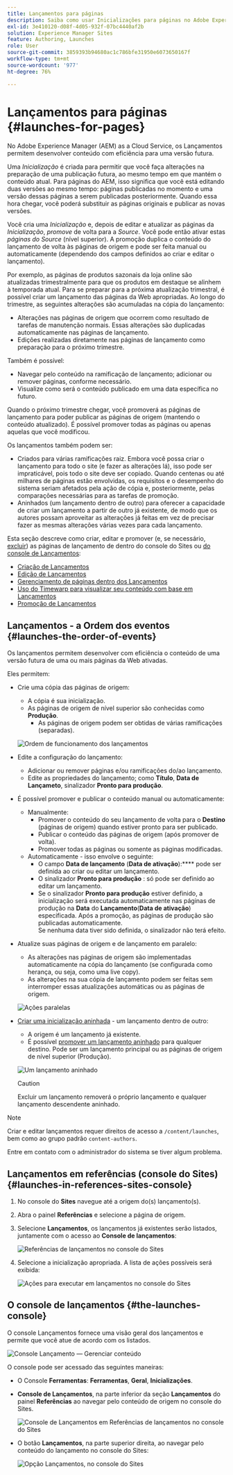 ```yaml
---
title: Lançamentos para páginas
description: Saiba como usar Inicializações para páginas no Adobe Experience Manager as a Cloud Service. Os lançamentos permitem desenvolver conteúdo com eficiência para uma versão futura, mantendo as páginas atuais.
exl-id: 3e410120-d08f-4d05-932f-07bc4440af2b
solution: Experience Manager Sites
feature: Authoring, Launches
role: User
source-git-commit: 3859393b94680ac1c786bfe31950e6073650167f
workflow-type: tm+mt
source-wordcount: '977'
ht-degree: 76%

---
```


# Lançamentos para páginas {#launches-for-pages}

No Adobe Experience Manager (AEM) as a Cloud Service, os Lançamentos permitem desenvolver conteúdo com eficiência para uma versão futura.

Uma *Inicialização* é criada para permitir que você faça alterações na preparação de uma publicação futura, ao mesmo tempo em que mantém o conteúdo atual. Para páginas do AEM, isso significa que você está editando duas versões ao mesmo tempo: páginas publicadas no momento e uma versão dessas páginas a serem publicadas posteriormente. Quando essa hora chegar, você poderá substituir as páginas originais e publicar as novas versões.

<!--
>[!NOTE]
>
>Launches are also available for Content Fragments. The basic concepts are the same, but there are differences in how to manage them in AEM. 
>
>For full details see [Launches for Content Fragments](/help/sites-cloud/administering/content-fragments/launches-for-content-fragments.md).
-->

Você cria uma *Inicialização* e, depois de editar e atualizar as páginas da *Inicialização*, *promove* de volta para a *Source*. Você pode então ativar estas *páginas do Source* (nível superior). A promoção duplica o conteúdo do lançamento de volta às páginas de origem e pode ser feita manual ou automaticamente (dependendo dos campos definidos ao criar e editar o lançamento).

Por exemplo, as páginas de produtos sazonais da loja online são atualizadas trimestralmente para que os produtos em destaque se alinhem à temporada atual. Para se preparar para a próxima atualização trimestral, é possível criar um lançamento das páginas da Web apropriadas. Ao longo do trimestre, as seguintes alterações são acumuladas na cópia do lançamento:

* Alterações nas páginas de origem que ocorrem como resultado de tarefas de manutenção normais. Essas alterações são duplicadas automaticamente nas páginas de lançamento.
* Edições realizadas diretamente nas páginas de lançamento como preparação para o próximo trimestre.

Também é possível:

* Navegar pelo conteúdo na ramificação de lançamento; adicionar ou remover páginas, conforme necessário.
* Visualize como será o conteúdo publicado em uma data específica no futuro.

Quando o próximo trimestre chegar, você promoverá as páginas de lançamento para poder publicar as páginas de origem (mantendo o conteúdo atualizado). É possível promover todas as páginas ou apenas aquelas que você modificou.

Os lançamentos também podem ser:

* Criados para várias ramificações raiz. Embora você possa criar o lançamento para todo o site (e fazer as alterações lá), isso pode ser impraticável, pois todo o site deve ser copiado. Quando centenas ou até milhares de páginas estão envolvidas, os requisitos e o desempenho do sistema seriam afetados pela ação de cópia e, posteriormente, pelas comparações necessárias para as tarefas de promoção.
* Aninhados (um lançamento dentro de outro) para oferecer a capacidade de criar um lançamento a partir de outro já existente, de modo que os autores possam aproveitar as alterações já feitas em vez de precisar fazer as mesmas alterações várias vezes para cada lançamento.

Esta seção descreve como criar, editar e promover (e, se necessário, [excluir](/help/sites-cloud/authoring/launches/creating.md#deleting-a-launch)) as páginas de lançamento de dentro do console do Sites ou [do console de Lançamentos](#the-launches-console):

* [Criação de Lançamentos](/help/sites-cloud/authoring/launches/creating.md)
* [Edição de Lançamentos](/help/sites-cloud/authoring/launches/editing.md)
* [Gerenciamento de páginas dentro dos Lançamentos](/help/sites-cloud/authoring/launches/managing-pages.md)
* [Uso do Timewarp para visualizar seu conteúdo com base em Lançamentos](/help/sites-cloud/authoring/launches/preview.md)
* [Promoção de Lançamentos](/help/sites-cloud/authoring/launches/promoting.md)

## Lançamentos - a Ordem dos eventos {#launches-the-order-of-events}

Os lançamentos permitem desenvolver com eficiência o conteúdo de uma versão futura de uma ou mais páginas da Web ativadas.

Eles permitem:

* Crie uma cópia das páginas de origem:
   * A cópia é sua inicialização.
   * As páginas de origem de nível superior são conhecidas como **Produção**.
      * As páginas de origem podem ser obtidas de várias ramificações (separadas).

  ![Ordem de funcionamento dos lançamentos](/help/sites-cloud/authoring/assets/launches-order.png)

* Edite a configuração do lançamento:
   * Adicionar ou remover páginas e/ou ramificações do/ao lançamento.
   * Edite as propriedades do lançamento; como **Título**, **Data de Lançameto**, sinalizador **Pronto para produção**.
* É possível promover e publicar o conteúdo manual ou automaticamente:
   * Manualmente:
      * Promover o conteúdo do seu lançamento de volta para o **Destino** (páginas de origem) quando estiver pronto para ser publicado.
      * Publicar o conteúdo das páginas de origem (após promover de volta).
      * Promover todas as páginas ou somente as páginas modificadas.
   * Automaticamente - isso envolve o seguinte:
      * O campo **Data de lançamento** (**Data de ativação**):**** pode ser definida ao criar ou editar um lançamento.
      * O sinalizador **Pronto para produção** : só pode ser definido ao editar um lançamento.
      * Se o sinalizador **Pronto para produção** estiver definido, a inicialização será executada automaticamente nas páginas de produção na **Data** do **Lançamento**(**Data de ativação**) especificada. Após a promoção, as páginas de produção são publicadas automaticamente.\
        Se nenhuma data tiver sido definida, o sinalizador não terá efeito.
* Atualize suas páginas de origem e de lançamento em paralelo:
   * As alterações nas páginas de origem são implementadas automaticamente na cópia do lançamento (se configurada como herança, ou seja, como uma live copy).
   * As alterações na sua cópia de lançamento podem ser feitas sem interromper essas atualizações automáticas ou as páginas de origem.

  ![Ações paralelas](/help/sites-cloud/authoring/assets/launches-parallel.png)

* [Criar uma inicialização aninhada](/help/sites-cloud/authoring/launches/creating.md#creating-a-nested-launch) - um lançamento dentro de outro:
   * A origem é um lançamento já existente.
   * É possível [promover um lançamento aninhado](/help/sites-cloud/authoring/launches/promoting.md#promoting-a-nested-launch) para qualquer destino. Pode ser um lançamento principal ou as páginas de origem de nível superior (Produção).

  ![Um lançamento aninhado](/help/sites-cloud/authoring/assets/launches-nested.png)

  >[!CAUTION]
  >
  >Excluir um lançamento removerá o próprio lançamento e qualquer lançamento descendente aninhado.

>[!NOTE]
>
>Criar e editar lançamentos requer direitos de acesso a `/content/launches`, bem como ao grupo padrão `content-authors`.
>
>Entre em contato com o administrador do sistema se tiver algum problema.

## Lançamentos em referências (console do Sites) {#launches-in-references-sites-console}

1. No console do **Sites** navegue até a origem do(s) lançamento(s).
1. Abra o painel **Referências** e selecione a página de origem.
1. Selecione **Lançamentos**, os lançamentos já existentes serão listados, juntamente com o acesso ao **Console de lançamentos**:

   ![Referências de lançamentos no console do Sites](/help/sites-cloud/authoring/assets/launches-references.png)

1. Selecione a inicialização apropriada. A lista de ações possíveis será exibida:

   ![Ações para executar em lançamentos no console do Sites](/help/sites-cloud/authoring/assets/launches-references-actions.png)

## O console de lançamentos {#the-launches-console}

<!--
>[!NOTE]
>
>This console is only for Launches for Pages. 
>
>To manage your Content Fragments see [Launches for Content Fragments](/help/sites-cloud/administering/content-fragments/launches-for-content-fragments.md).
-->

O console Lançamentos fornece uma visão geral dos lançamentos e permite que você atue de acordo com os listados.

![Console Lançamento — Gerenciar conteúdo](/help/sites-cloud/authoring/assets/launches-navigate-launches-console.png)

O console pode ser acessado das seguintes maneiras:

* O Console **Ferramentas**: **Ferramentas**, **Geral**, **Inicializações**.

* **Console de Lançamentos**, na parte inferior da seção **Lançamentos** do painel **Referências** ao navegar pelo conteúdo de origem no console do Sites.

  ![Console de Lançamentos em Referências de lançamentos no console do Sites](/help/sites-cloud/authoring/assets/launches-references.png)

* O botão **Lançamentos**, na parte superior direita, ao navegar pelo conteúdo do lançamento no console do Sites:

  ![Opção Lançamentos, no console do Sites](/help/sites-cloud/authoring/assets/launches-console-navigate-launch-content.png)
